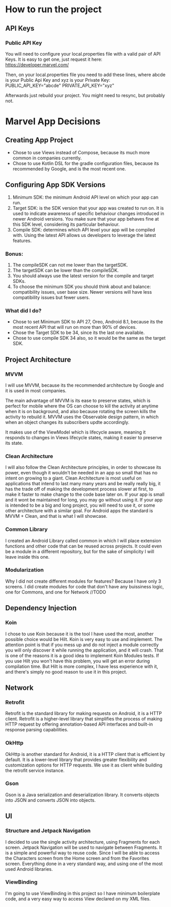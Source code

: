 # How to run the project
## API Keys
### Public API Key
You will need to configure your local.properties file with a valid pair of API Keys. It is easy to get one, just request it here: https://developer.marvel.com/

Then, on your local.properties file you need to add these lines, where abcde is your Public Api Key and xyz is your Private Key:
PUBLIC_API_KEY="abcde"
PRIVATE_API_KEY="xyz"

Afterwards just rebuild your project. You might need to resync, but probably not.

# Marvel App Decisions

## Creating App Project
- Chose to use Views instead of Compose, because its much more common in companies currently.
- Chose to use Kotlin DSL for the gradle configuration files, because its recommended by Google, and is the most recent one.


## Configuring App SDK Versions
1. Minimum SDK: the minimum Android API level on which your app can run.
2. Target SDK: is the SDK version that your app was created to run on. It is used to indicate awareness of specific behaviour changes introduced in newer Android versions. You make sure that your app behaves fine at this SDK level, considering its particular behaviour.
3. Compile SDK: determines which API level your app will be compiled with. Using the latest API allows us developers to leverage the latest features.

### Bonus:
1. The compileSDK can not me lower than the targetSDK.
2. The targetSDK can be lower than the compileSDK.
3. You should always use the latest version for the compile and target SDKs.
4. To choose the minimum SDK you should think about and balance: compatibility issues, user base size. Newer versions will have less compatibility issues but fewer users.

### What did I do?
- Chose to set Minimum SDK to API 27, Oreo, Android 8.1, because its the most recent API that will run on more than 90% of devices.
- Chose the Target SDK to be 34, since its the last one available.
- Chose to use compile SDK 34 also, so it would be the same as the target SDK.

## Project Architecture
### MVVM
I will use MVVM, because its the recommended architecture by Google and it is used in most companies.

The main advantage of MVVM is its ease to preserve states, which is perfect for mobile where the OS can choose to kill the activity at anytime when it is on background, and also because rotating the screen kills the activity to rebuild it. MVVM uses the Observable design pattern, in which when an object changes its subscribers updte accordingly.

It makes use of the ViewModel which is lifecycle aware, meaning it responds to changes in Views lifecycle states, making it easier to preserve its state.

### Clean Architecture
I will also follow the Clean Architecture principles, in order to showcase its power, even though it wouldn't be needed in an app so small that has no intent on growing to a giant. Clean Architecture is most useful on applications that intend to last many many years and be really really big, it has the trade off of making the development process slower at first, to make it faster to make change to the code base later on. If your app is small and it wont be maintained for long, you may go without using it. If your app is intended to be a big and long project, you will need to use it, or some other architecture with a similar goal. For Android apps the standard is MVVM + Clean, and that is what I will showcase.

### Common Library
I created an Android Library called common in which I will place extension functions and other code that can be reused across projects. It could even be a module in a different repository, but for the sake of simplicity I will leave inside this one.

### Modularization
Why I did not create different modules for features? Because I have only 3 screens. I did create modules for code that don't have any buissiness logic, one for Commons, and one for Network //TODO

## Dependency Injection
### Koin
I chose to use Koin because it is the tool I have used the most, another possible choice would be Hilt. Koin is very easy to use and implement. The attention point is that if you mess up and do not inject a module correctly you will only discover it while running the application, and it will crash. That is one of the reasons it is a good idea to implement Koin Modules tests. If you use Hilt you won't have this problem, you will get an error during compilation time. But Hilt is more complex, I have less experience with it, and there's simply no good reason to use it in this project. 

## Network
### Retrofit
Retrofit is the standard library for making requests on Android, it is a HTTP client. Retrofit is a higher-level library that simplifies the process of making HTTP request by offering annotation-based API interfaces and built-in response parsing capabilities.
### OkHttp
OkHttp is another standard for Android, it is a HTTP client that is efficient by default. It is a lower-level library that provides greater flexibility and customization options for HTTP requests. We use it as client while building the retrofit service instance.
### Gson
Gson is a Java serialization and deserialization library. It converts objects into JSON and converts JSON into objects.

## UI
### Structure and Jetpack Navigation
I decided to use the single activity architecture, using Fragments for each screen. Jetpack Navigation will be used to navigate between Fragments. It is a simple and powerful way to reuse code. Since I will be able to access the Characters screen from the Home screen and from the Favorites screen. Everything done in a very standard way, and using one of the most used Android libraries.
### ViewBinding
I'm going to use ViewBinding in this project so I have minimum boilerplate code, and a very easy way to access View declared on my XML files.
